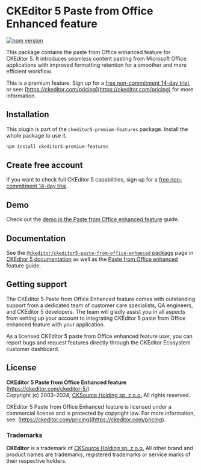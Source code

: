 CKEditor&nbsp;5 Paste from Office Enhanced feature
==================================================

[![npm version](https://badge.fury.io/js/%40ckeditor%2Fckeditor5-paste-from-office-enhanced.svg)](https://www.npmjs.com/package/@ckeditor/ckeditor5-paste-from-office-enhanced)

This package contains the paste from Office enhanced feature for CKEditor&nbsp;5. It introduces seamless content pasting from Microsoft Office applications with improved formatting retention for a smoother and more efficient workflow.

This is a premium feature. Sign up for a [free non-commitment 14-day trial](https://portal.ckeditor.com/checkout?plan=free), or see: [https://ckeditor.com/pricing](https://ckeditor.com/pricing) for more information.

## Installation

This plugin is part of the `ckeditor5-premium-features` package. Install the whole package to use it.

```bash
npm install ckeditor5-premium-features
```

## Create free account

If you want to check full CKEditor&nbsp;5 capabilities, sign up for a [free non-commitment 14-day trial](https://portal.ckeditor.com/checkout?plan=free).

## Demo

Check out the [demo in the Paste from Office enhanced feature](https://ckeditor.com/docs/ckeditor5/latest/features/paste-from-office-enhanced.html#demo) guide.

## Documentation

See the [`@ckeditor/ckeditor5-paste-from-office-enhanced` package](https://ckeditor.com/docs/ckeditor5/latest/api/paste-from-office-enhanced.html) page in [CKEditor&nbsp;5 documentation](https://ckeditor.com/docs/ckeditor5/latest/) as well as the [Paste from Office enhanced](https://ckeditor.com/docs/ckeditor5/latest/features/paste-from-office-enhanced.html) feature guide.

## Getting support

The CKEditor&nbsp;5 Paste from Office Enhanced feature comes with outstanding support from a dedicated team of customer care specialists, QA engineers, and CKEditor&nbsp;5 developers. The team will gladly assist you in all aspects from setting up your account to integrating CKEditor&nbsp;5 paste from Office enhanced feature with your application.

As a licensed CKEditor&nbsp;5 paste from Office enhanced feature user, you can report bugs and request features directly through the CKEditor Ecosystem customer dashboard.

## License

**CKEditor&nbsp;5 Paste from Office Enhanced feature** (https://ckeditor.com/ckeditor-5/)<br>
Copyright (c) 2003–2024, [CKSource Holding sp. z o.o.](https://cksource.com)  All rights reserved.

CKEditor&nbsp;5 Paste from Office Enhanced feature is licensed under a commercial license and is protected by copyright law. For more information, see: [https://ckeditor.com/pricing](https://ckeditor.com/pricing).

### Trademarks

**CKEditor** is a trademark of [CKSource Holding sp. z o.o.](https://cksource.com)  All other brand and product names are trademarks, registered trademarks or service marks of their respective holders.


